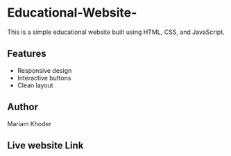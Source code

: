 # Educational-Website-

This is a simple educational website built using HTML, CSS, and JavaScript.

## Features
- Responsive design
- Interactive buttons
- Clean layout

## Author
Mariam Khoder

## Live website Link


